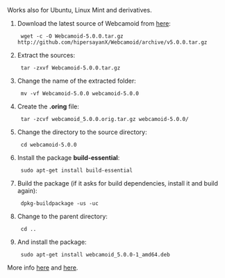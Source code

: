 Works also for Ubuntu, Linux Mint and derivatives.

1. Download the latest source of Webcamoid from [here](https://github.com/hipersayanX/Webcamoid/releases):

        wget -c -O Webcamoid-5.0.0.tar.gz http://github.com/hipersayanX/Webcamoid/archive/v5.0.0.tar.gz

2. Extract the sources:

        tar -zxvf Webcamoid-5.0.0.tar.gz

3. Change the name of the extracted folder:

        mv -vf Webcamoid-5.0.0 webcamoid-5.0.0

3. Create the **.oring** file:

        tar -zcvf webcamoid_5.0.0.orig.tar.gz webcamoid-5.0.0/

4. Change the directory to the source directory:

        cd webcamoid-5.0.0

5. Install the package **build-essential**:

        sudo apt-get install build-essential

6. Build the package (if it asks for build dependencies, install it and build again):

        dpkg-buildpackage -us -uc

7. Change to the parent directory:

        cd ..

8. And install the package:

        sudo apt-get install webcamoid_5.0.0-1_amd64.deb

More info [here](https://www.debian.org/doc/manuals/maint-guide/first.en.html#non-native-dh-make) and [here](https://www.debian.org/doc/manuals/maint-guide/build.en.html#completebuild).